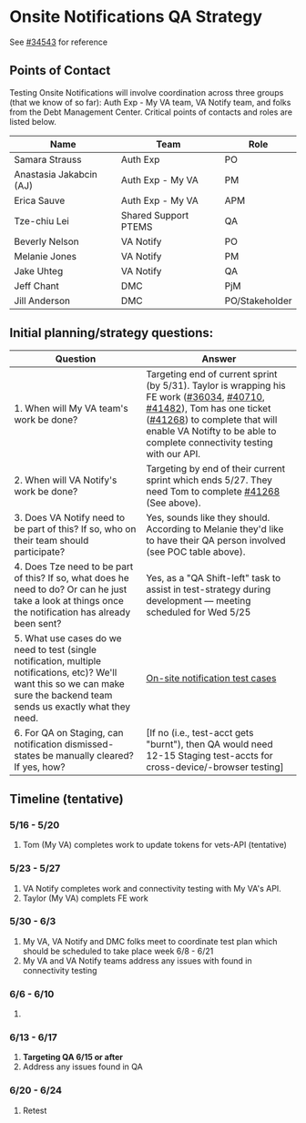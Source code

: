 # Onsite Notifications QA Strategy
See [#34543](https://github.com/department-of-veterans-affairs/va.gov-team/issues/34543) for reference

## Points of Contact
Testing Onsite Notifications will involve coordination across three groups (that we know of so far): Auth Exp - My VA team, VA Notify team, and folks from the Debt Management Center. Critical points of contacts and roles are listed below.

| Name | Team | Role |
|------|------|------|
| Samara Strauss| Auth Exp | PO |
| Anastasia Jakabcin (AJ)| Auth Exp - My VA | PM|
|Erica Sauve | Auth Exp - My VA | APM|
|Tze-chiu Lei | Shared Support PTEMS | QA |
| Beverly Nelson | VA Notify | PO |
| Melanie Jones | VA Notify | PM |
| Jake Uhteg | VA Notify | QA |
| Jeff Chant | DMC | PjM |
| Jill Anderson | DMC | PO/Stakeholder | 

## Initial planning/strategy questions:

| Question | Answer |
|------|-------|
|1. When will My VA team's work be done?| Targeting end of current sprint (by 5/31). Taylor is wrapping his FE work ([#36034](https://github.com/department-of-veterans-affairs/va.gov-team/issues/36034), [#40710](https://github.com/department-of-veterans-affairs/va.gov-team/issues/40710), [#41482](https://github.com/department-of-veterans-affairs/va.gov-team/issues/41482)), Tom has one ticket ([#41268](https://github.com/department-of-veterans-affairs/va.gov-team/issues/41268)) to complete that will enable VA Notifty to be able to complete connectivity testing with our API.|
|2. When will VA Notify's work be done?| Targeting by end of their current sprint which ends 5/27. They need Tom to complete [#41268](https://github.com/department-of-veterans-affairs/va.gov-team/issues/41268) (See above). |
|3. Does VA Notify need to be part of this? If so, who on their team should participate?| Yes, sounds like they should. According to Melanie they'd like to have their QA person involved (see POC table above). |
|4. Does Tze need to be part of this? If so, what does he need to do? Or can he just take a look at things once the notification has already been sent?| Yes, as a "QA Shift-left" task to assist in test-strategy during development &mdash; meeting scheduled for Wed 5/25 |
|5. What use cases do we need to test (single notification, multiple notifications, etc)? We'll want this so we can make sure the backend team sends us exactly what they need.|[On-site notification test cases](https://github.com/department-of-veterans-affairs/va.gov-team-sensitive/blob/master/Administrative/vagov-users/staging-test-accounts-Onsite-Notification.md) |
|6. For QA on Staging, can notification dismissed-states be manually cleared? If yes, how?|[If no (i.e., test-acct gets "burnt"), then QA would need 12-15 Staging test-accts for cross-device/-browser testing]|

## Timeline (tentative)

### 5/16 - 5/20
1. Tom (My VA) completes work to update tokens for vets-API (tentative)

### 5/23 - 5/27
1. VA Notify completes work and connectivity testing with My VA's API. 
2. Taylor (My VA) complets FE work 

### 5/30 - 6/3
1. My VA, VA Notify and DMC folks meet to coordinate test plan which should be scheduled to take place week 6/8 - 6/21
2. My VA and VA Notify teams address any issues with found in connectivity testing

### 6/6 - 6/10
1.

### 6/13 - 6/17 
1. **Targeting QA 6/15 or after**
2. Address any issues found in QA

### 6/20 - 6/24
1. Retest
